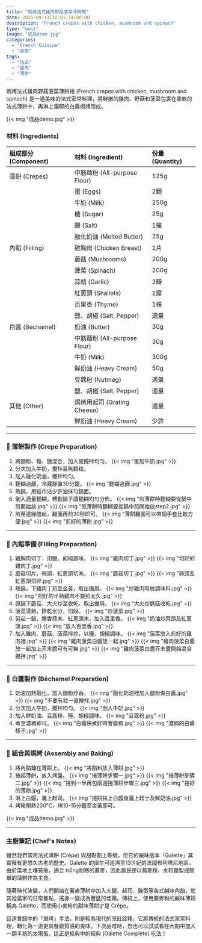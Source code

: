 ```yaml
---
title: "焗烤法式雞肉野菇菠菜薄餅捲"
date: 2025-09-11T22:01:14+08:00
description: "French crepes with chicken, mushroom and spinach"
type: "post"
image: "成品demo.jpg"
categories:
  - "French Cuisine"
  - "食譜"
tags:
  - "法式"
  - "雞肉"
  - "薄餅"
---
```


焗烤法式雞肉野菇菠菜薄餅捲 (French crepes with chicken, mushroom and spinach) 是一道美味的法式家常料理，將鮮嫩的雞肉、野菇和菠菜包裹在柔軟的法式薄餅中，再淋上濃郁的白醬焗烤而成。

{{< img "成品demo.jpg" >}}

### 材料 (Ingredients)

| 組成部分 (Component) | 材料 (Ingredient)            | 份量 (Quantity) |
| :------------------- | :--------------------------- | :-------------- |
| 薄餅 (Crepes)        | 中筋麵粉 (All-purpose Flour) | 125g            |
|                      | 蛋 (Eggs)                    | 2顆             |
|                      | 牛奶 (Milk)                  | 250g            |
|                      | 糖 (Sugar)                   | 25g             |
|                      | 鹽 (Salt)                    | 1撮             |
|                      | 融化奶油 (Melted Butter)     | 25g             |
| 內餡 (Filling)       | 雞胸肉 (Chicken Breast)      | 1片             |
|                      | 蘑菇 (Mushrooms)             | 200g            |
|                      | 菠菜 (Spinach)               | 200g            |
|                      | 蒜頭 (Garlic)                | 2瓣             |
|                      | 紅蔥頭 (Shallots)            | 2瓣             |
|                      | 百里香 (Thyme)               | 1株             |
|                      | 鹽、胡椒 (Salt, Pepper)      | 適量            |
| 白醬 (Béchamel)     | 奶油 (Butter)                | 30g             |
|                      | 中筋麵粉 (All-purpose Flour) | 30g             |
|                      | 牛奶 (Milk)                  | 300g            |
|                      | 鮮奶油 (Heavy Cream)         | 50g             |
|                      | 豆蔻粉 (Nutmeg)              | 適量            |
|                      | 鹽、胡椒 (Salt, Pepper)      | 適量            |
| 其他 (Other)         | 焗烤用起司 (Grating Cheese)  | 適量            |
|                      | 鮮奶油 (Heavy Cream)         | 少許            |

---

### 🥞 薄餅製作 (Crepe Preparation)

1. 將麵粉、糖、鹽混合，加入蛋攪拌均勻。
   {{< img "蛋加牛奶.jpg" >}}
2. 分次加入牛奶，攪拌至無顆粒。
3. 加入融化奶油，攪拌均勻。
4. 麵糊過篩，冷藏靜置30分鐘。
   {{< img "麵糊過篩.jpg" >}}
5. 熱鍋，用紙巾沾少許油抹勻鍋面。
6. 倒入適量麵糊，轉動鍋子讓麵糊均勻分佈。
   {{< img "煎薄餅時麵糊要從鍋中煎開始放.jpg" >}}
   {{< img "煎薄餅時麵糊要從鍋中煎開始放step2.jpg" >}}
7. 煎至邊緣翹起，翻面再煎30秒即可。
   {{< img "薄餅翻面可以帶個手套比較方便.jpg" >}}
   {{< img "煎好的薄餅.jpg" >}}

---

### 🍗 內餡準備 (Filling Preparation)

1. 雞胸肉切丁，用鹽、胡椒調味。
   {{< img "雞肉切丁.jpg" >}}
   {{< img "切好的雞肉丁.jpg" >}}
2. 蘑菇切片，蒜頭、紅蔥頭切末。
   {{< img "蘑菇切丁.jpg" >}}
   {{< img "蒜頭及紅蔥頭切碎.jpg" >}}
3. 熱鍋，下雞肉丁煎至金黃，取出備用。
   {{< img "炒雞肉時放調味料.jpg" >}}
   {{< img "煎好的半熟雞肉不要煎太久.jpg" >}}
4. 原鍋下蘑菇，大火炒至收乾，取出備用。
   {{< img "大火炒磨菇收乾.jpg" >}}
5. 菠菜燙熟，擠乾水分，切段。
   {{< img "炒菠菜.jpg" >}}
6. 另起一鍋，爆香蒜末、紅蔥頭末，加入百里香。
   {{< img "奶油炒蒜頭及紅蔥頭.jpg" >}}
   {{< img "放入百里香.jpg" >}}
7. 加入雞肉、蘑菇、菠菜拌炒，以鹽、胡椒調味。
   {{< img "菠菜放入煎好的雞肉裡.jpg" >}}
   {{< img "雞肉菠菜白醬放一起.jpg" >}}
   {{< img "雞肉菠菜白醬放一起加上芥末醬可有可無.jpg" >}}
   {{< img "雞肉菠菜白醬芥末醬開始混合攪拌.jpg" >}}

---

### 🥛 白醬製作 (Béchamel Preparation)

1. 奶油加熱融化，加入麵粉炒香。
   {{< img "融化奶油裡加入麵粉做白醬.jpg" >}}
   {{< img "不要有粒一直攪拌.jpg" >}}
2. 分次加入牛奶，攪拌均勻。
   {{< img "倒入牛奶.jpg" >}}
3. 加入鮮奶油、豆蔻粉、鹽、胡椒調味。
   {{< img "豆蔻粉.jpg" >}}
4. 煮至濃稠即可。
   {{< img "白醬快煮好時會變稠.jpg" >}}
   {{< img "濃稠的白醬樣子.jpg" >}}

---

### 🧀 組合與焗烤 (Assembly and Baking)

1. 將內餡鋪在薄餅上。
   {{< img "將餡料放入薄餅.jpg" >}}
2. 捲起薄餅，放入烤盤。
   {{< img "捲薄餅步驟一.jpg" >}}
   {{< img "捲薄餅步驟二.jpg" >}}
   {{< img "捲到一半再包兩邊捲薄餅步驟三.jpg" >}}
   {{< img "捲好的薄餅.jpg" >}}
3. 淋上白醬，灑上起司。
   {{< img "捲餅抹上白醬後灑上起士及鮮奶油.jpg" >}}
4. 烤箱預熱200°C，烤10-15分鐘至金黃即可。

{{< img "成品demo.jpg" >}}

---

### 主廚筆記 (Chef's Notes)

雖然我們常將法式薄餅 (Crêpe) 與甜點劃上等號，但它的鹹味版本「Galette」其實擁有更悠久古老的歷史。Galette 的誕生可追溯至13世紀的法國布列塔尼地區，由於當地土壤貧瘠，適合 trồng耐寒的蕎麥，因此農民便以蕎麥粉、水和鹽製成簡單的薄餅作為主食。

隨著時代演變，人們開始在蕎麥薄餅中加入火腿、起司、雞蛋等各式鹹味內餡，使其從農家的日常餐點，搖身一變成為豐盛的佳餚。傳統上，使用蕎麥粉的鹹味薄餅稱為 Galette，而使用小麥粉的甜味薄餅才是 Crêpe。

這道食譜中的「焗烤」手法，則是較為現代的烹飪詮釋，它將傳統的法式家常料理，轉化為一道更具餐廳質感的美味。下次品嚐時，您也可以試試看在內餡中加入一顆半熟的太陽蛋，這正是經典中的經典 (Galette Complète) 吃法！
